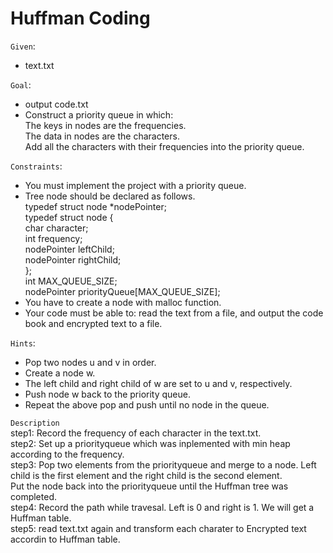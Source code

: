 Huffman Coding  
==========================
`Given`:  
* text.txt  

`Goal`:  
* output code.txt  
* Construct a priority queue in which:  
The keys in nodes are the frequencies.  
The data in nodes are the characters.  
Add all the characters with their frequencies into the priority queue.  

`Constraints`:  
* You must implement the project with a priority queue.  
* Tree node should be declared as follows.  
typedef struct node *nodePointer;  
typedef struct node {  
  char character;  
  int frequency;  
  nodePointer leftChild;  
  nodePointer rightChild;  
};  
int MAX_QUEUE_SIZE;  
nodePointer priorityQueue[MAX_QUEUE_SIZE];  
* You have to create a node with malloc function.  
* Your code must be able to: read the text from a file, and output the code book and encrypted text to a file.  

`Hints`:  
* Pop two nodes u and v in order.  
* Create a node w.  
* The left child and right child of w are set to u and v, respectively.  
* Push node w back to the priority queue.  
* Repeat the above pop and push until no node in the queue.  

`Description`  
step1: Record the frequency of each character in the text.txt.  
step2: Set up a priorityqueue which was inplemented with min heap according to the frequency.  
step3: Pop two elements from the priorityqueue and merge to a node. Left child is the first element and the right child is the second element.  
Put the node back into the priorityqueue until the Huffman tree was completed.  
step4: Record the path while travesal. Left is 0 and right is 1. We will get a Huffman table.  
step5: read text.txt again and transform each charater to Encrypted text accordin to Huffman table.  
